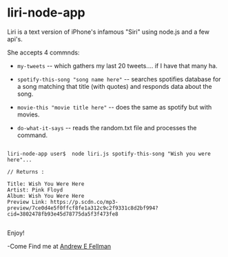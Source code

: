 # liri-node-app

Liri is a text version of iPhone's infamous "Siri" using node.js and a few api's. 

She accepts 4 commnds:

- `my-tweets` -- which gathers my last 20 tweets.... if I have that many ha.

- `spotify-this-song "song name here"` -- searches spotifies database
  for a song matching that title (with quotes) and responds data about the song.
  
- `movie-this "movie title here"` -- does the same as spotify but with movies.

- `do-what-it-says` -- reads the random.txt file and processes the command.


```// Example Code.

liri-node-app user$  node liri.js spotify-this-song "Wish you were here"...

// Returns : 

Title: Wish You Were Here
Artist: Pink Floyd
Album: Wish You Were Here
Preview Link: https://p.scdn.co/mp3-preview/7ce0d4e5f0ffcf8fe1a312c9c2f9331c8d2bf994?cid=3802478fb93e45d78775da5f3f473fe8


```
Enjoy! 

-Come Find me at [Andrew E Fellman](https://www.andrewefellman.com)
